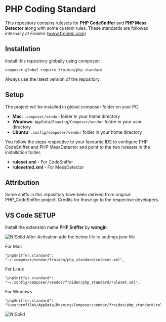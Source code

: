 # PHP Coding Standard
This repository contains rulesets for **PHP CodeSniffer** and **PHP Mess Detector** along with some custom rules. These standards are followed internally at *Froiden* (www.froiden.com)

## Installation
Install this repository globally using composer:

	composer global require froiden/php_standard

Always use the latest version of the repository.

## Setup
The project will be installed in global composer folder on your PC. 
* **Mac**: `.composer/vendor` folder in your home directory
* **Windows**: `AppData/Roaming/Composer/vendor` folder in your user directory
* **Ubuntu**: `.config/composer/vendor` folder in your home directory

You follow the steps respective to your favourite IDE to configure PHP CodeSniffer and PHP MessDetector and point to the two rulesets in the installation folder.
* **ruleset.xml** - For CodeSniffer
* **rulesetmd.xml** - For MessDetector

## Attribution
Some sniffs in this repository have been derived from original PHP_CodeSniffer project. Credits for those go to the respective developers.

## VS Code SETUP
Install the extension name **PHP Sniffer** by **wongjn**

![N|Solid](https://public.froid.works/php-snif.png)
After Activation add the below file to settings.json file

For Mac

	"phpSniffer.standard": "~/.composer/vendor/froiden/php_standard/ruleset.xml",

For Linux

	"phpSniffer.standard": "~/.config/composer/vendor/froiden/php_standard/ruleset.xml",

For Windows

	"phpSniffer.standard": "%userprofile%/AppData/Roaming/Composer/vendor/froiden/php_standard/ruleset.xml",


  ![N|Solid](https://public.froid.works/vs-settings-1.png) 
